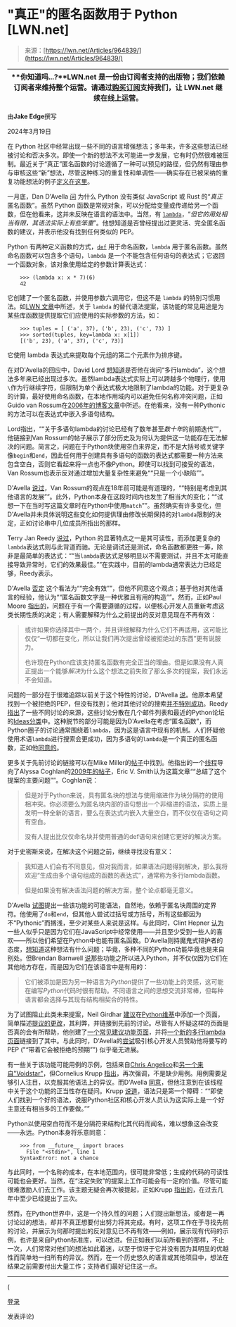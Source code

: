 <!--yml

category: 未分类

date: 2024-05-29 12:49:42

-->

# "真正"的匿名函数用于 Python [LWN.net]

> 来源：[https://lwn.net/Articles/964839/](https://lwn.net/Articles/964839/)

| **你知道吗...?**LWN.net 是一份由订阅者支持的出版物；我们依赖订阅者来维持整个运营。请通过[购买订阅](/subscribe/)支持我们，让 LWN.net 继续在线上运营。 |
| --- |

由**Jake Edge**撰写

2024年3月19日

在 Python 社区中经常出现一些不同的语言增强想法；多年来，许多这些想法已经被讨论和否决多次。即使一个新的想法不太可能进一步发展，它有时仍然很难被压制。最近关于“真正”匿名函数的讨论遵循了一种可以预见的路径，但仍然有理由参与审核这些“新”想法，尽管这种练习的重复性和单调性——确实存在已被采纳的重复功能想法的例子[定义在这里](/Articles/808836/)。

一月底，Dan D'Avella [问](https://discuss.python.org/t/why-not-real-anonymous-functions/44513) 为什么 Python 没有类似 JavaScript 或 Rust 的“*真正*匿名函数”。虽然 Python 函数是常规对象，可以分配给变量或传递给另一个函数，但在他看来，这并未反映在语言的语法中。当然，有 [`lambda`](https://docs.python.org/3/tutorial/controlflow.html#lambda-expressions)，“*但它的用处相当有限，其语法实际上有些笨重*”。他想知道是否曾经提出过更灵活、完全匿名函数的建议，并表示他没有找到任何类似的 PEP。

Python 有两种定义函数的方式，[`def`](https://docs.python.org/3/reference/compound_stmts.html#function-definitions) 用于命名函数，`lambda` 用于匿名函数。虽然命名函数可以包含多个语句，`lambda` 是一个不能包含任何语句的表达式；它返回一个函数对象，该对象使用给定的参数计算表达式：

```
    >>> (lambda x: x * 7)(6)
    42

```

它创建了一个匿名函数，并使用参数六调用它，但这不是 `lambda` 的特别习惯用法。如[LWN 文章](/Articles/847960/)中所述，关于 `lambda` 的替代语法提案，该功能的常见用途是为某些库函数提供提取它们应使用的实际参数的方法，如：

```
    >>> tuples = [ ('a', 37), ('b', 23), ('c', 73) ]
    >>> sorted(tuples, key=lambda x: x[1])
    [('b', 23), ('a', 37), ('c', 73)]

```

它使用 lambda 表达式来提取每个元组的第二个元素作为排序键。

在对D'Avella的回应中，David Lord [想知道](https://discuss.python.org/t/why-not-real-anonymous-functions/44513/3)是否他在询问“多行lambda”，这个想法多年来已经出现过多次。虽然lambda表达式实际上可以跨越多个物理行，使用`\`作为行继续字符，但限制为单个表达式极大地限制了lambda的功能。对于更复杂的计算，最好使用命名函数，在本地作用域内可以避免任何名称冲突问题，正如Guido van Rossum在[2006年的博客文章](https://www.artima.com/weblogs/viewpost.jsp?thread=147358)中所述。在他看来，没有一种Pythonic的方法可以在表达式中嵌入多语句结构。

Lord指出，“<q>关于多语句lambda的讨论已经有了数年甚至*数十年*的前期迭代</q>”，他链接到Van Rossum的帖子展示了部分历史及为何认为提供这一功能存在无法解决的问题。简言之，问题在于Python块使用空白来界定，而不是大括号或关键字像`begin`和`end`，因此任何用于创建具有多语句的函数的表达式都需要一种方法来包含空白，否则它看起来将一点也不像Python。即使可以找到可接受的语法，Van Rossum也表示反对通过增加大量复杂性来避免“<q>只是一个小缺陷</q>”。

D'Avella [说过](https://discuss.python.org/t/why-not-real-anonymous-functions/44513/4)，Van Rossum的观点在18年前可能是有道理的，“<q>特别是考虑到其他语言的发展</q>”。此外，Python本身在这段时间内也发生了相当大的变化；“<q>试想一下在当时写这篇文章时在Python中使用`match`</q>”。虽然确实有许多变化，但D'Avella并未具体说明这些变化如何提供理由修改长期保持的对`lambda`限制的决定，正如讨论串中几位成员所指出的那样。

Terry Jan Reedy [说过](https://discuss.python.org/t/why-not-real-anonymous-functions/44513/8)，Python 的显著特点之一是其可读性，而添加更复杂的`lambda`表达式则与此背道而驰。无论是调试还是测试，命名函数都更胜一筹，除非是最简单的表达式：“<q>当`lambda`表达式足够明显以不需要测试，并且不太可能直接导致异常时，它们的效果最佳。</q>”在实践中，目前的lambda通常表达力已经足够，Reedy表示。

D'Avella [否定](https://discuss.python.org/t/why-not-real-anonymous-functions/44513/11) 这个看法为“<q>完全有效</q>”，但他不同意这个观点；基于他对其他语言的经验，他认为“<q>匿名函数文字是一种优雅且有用的构造</q>”。然而，正如Paul Moore [指出的](https://discuss.python.org/t/why-not-real-anonymous-functions/44513/13)，问题在于有一个需要遵循的过程，以便核心开发人员重新考虑这类长期性质的决定；有人需要解释为什么之前提出的反对意见现在不再有效：

> 或许如果你选择其中一两个，并且详细解释为什么它们不再适用，这可能比仅仅“一切都在变化，所以让我们再次提出曾经被拒绝过的东西”更有说服力。
> 
> 也许现在Python应该支持匿名函数有完全正当的理由。但是如果没有人真正提出一个能够*解决*为什么这个想法之前失败了那么多次的提案，我们永远不会知道。

问题的一部分在于很难追踪以前关于这个特性的讨论，D'Avella [说](https://discuss.python.org/t/why-not-real-anonymous-functions/44513/24)。他原本希望找到一个被拒绝的PEP，但没有找到；他对其他讨论的搜索[并不特别成功](https://discuss.python.org/t/why-not-real-anonymous-functions/44513/21)。Reedy [指出](https://discuss.python.org/t/why-not-real-anonymous-functions/44513/36)了一些不同讨论的来源，这些讨论分散在几个邮件列表和最近的Python论坛的[Ideas分类](https://discuss.python.org/c/ideas/6)中。这种脱节的部分可能是因为D'Avella在考虑“匿名函数”，而Python圈子的讨论通常围绕着`lambda`，因为这是语言中现有的机制。人们怀疑他使用术语`lambda`进行搜索会更成功，因为多语句的`lambda`是一个真正的匿名函数，正如他[同意的](https://discuss.python.org/t/why-not-real-anonymous-functions/44513/27)。

更多关于先前讨论的链接可以在Mike Miller的[帖子](https://discuss.python.org/t/why-not-real-anonymous-functions/44513/38)中找到。他指出的一个[线程](https://mail.python.org/archives/list/python-ideas@python.org/thread/KTRI2NOWA2YGFHOHQ2DFVD2O4UBU5ADY/#XS6P33QMBPRZ2C563OPTWG7NJRZ2K7VZ)导向了Alyssa Coghlan的[2009年的帖子](https://mail.python.org/archives/list/python-ideas@python.org/message/GJ7Z73UVWTVUJDILWWAIMH3VMMTH424O/)，Eric V. Smith认为这篇文章“<q>总结了这个提案的主要问题</q>”。Coghlan说：

> 但是对于Python来说，具有匿名块的想法与使用缩进作为块分隔符的使用相冲突。你必须要么为匿名块内部的语句想出一个非缩进的语法，实质上是发明一种全新的语言，要么在表达式内嵌入大量空白，而不仅仅在语句之间有空白。
> 
> 没有人提出比仅仅命名块并使用普通的def语句来创建它更好的解决方案。

对于史密斯来说，在解决这个问题之前，继续寻找没有意义：

> 我知道人们会有不同意见，但对我而言，如果语法问题得到解决，那么我将欢迎“生成由多个语句组成的函数的表达式”，通常称为多行lambda函数。
> 
> 但是如果没有解决语法问题的解决方案，整个论点都毫无意义。

D'Avella [试图](https://discuss.python.org/t/why-not-real-anonymous-functions/44513/45)提出一些该功能的可能语法，自然地，依赖于匿名块周围的定界符。他使用了`do`和`end`，但其他人尝试过括号或方括号，所有这些都因为不“Pythonic”而搁浅，至少对某些人来说是这样。与此同时，Clint Hepner [认为](https://discuss.python.org/t/why-not-real-anonymous-functions/44513/52)一些人似乎只是因为它们在JavaScript中经常使用——并且至少受到一些人的喜欢——所以他们希望在Python中也能有匿名函数。D'Avella则持魔鬼式辩护者的态度，[想知道](https://discuss.python.org/t/why-not-real-anonymous-functions/44513/53)这种想法有什么问题；毕竟，多种不同的Python功能毕竟也是来自别处。但Brendan Barnwell [说](https://discuss.python.org/t/why-not-real-anonymous-functions/44513/60)那些功能之所以进入Python，并不仅仅因为它们在其他地方存在，而是因为它们在该语言中是有用的：

> 它们被添加是因为另一种语言为*Python*提供了一些功能上的灵感，这可能在编写*Python*代码时很有帮助。不同语言之间的思想交流非常棒，但每种语言都会选择与其现有结构相契合的特性。

为了试图阻止此类未来提案，Neil Girdhar [建议](https://discuss.python.org/t/why-not-real-anonymous-functions/44513/62)在[Python维基](https://wiki.python.org/moin/FrontPage)中添加一个页面，简单描述[提议的更改](https://discuss.python.org/t/why-not-real-anonymous-functions/44513/65)，其利弊，并链接到先前的讨论。尽管有人怀疑这样的页面是否真的会有所帮助，他创建了[一个常见建议功能页面](https://wiki.python.org/moin/CommonIdeas)，并将[一个新的多行lambda页面](https://wiki.python.org/moin/MultiLineLambda)链接到了其中。与此同时，D'Avella的[尝试](https://discuss.python.org/t/why-not-real-anonymous-functions/44513/80)吸引核心开发人员赞助他将要写的PEP ("<q>带着它会被拒绝的预期</q>") 似乎毫无进展。

有一些关于该功能可能用例的示例，包括来自[Chris Angelico](https://discuss.python.org/t/why-not-real-anonymous-functions/44513/59)和[另一个来自"Voidstar"](https://discuss.python.org/t/why-not-real-anonymous-functions/44513/98)，但Cornelius Krupp [指出](https://discuss.python.org/t/why-not-real-anonymous-functions/44513/100)，再次强调，不是缺少用例。用例需要足够引人注目，以克服其他语法上的异议。而D'Avella [同意](https://discuss.python.org/t/why-not-real-anonymous-functions/44513/104)，但他注意到在该线程中关于这个功能的正当性存在疑问。Krupp [说道](https://discuss.python.org/t/why-not-real-anonymous-functions/44513/105)，语法只是第一个障碍：“<q>即使人们找到一个好的语法，说服Python社区和核心开发人员认为这实际上是一个好主意还有相当多的工作要做。</q>”

Python以使用空白符而不是分隔符来结构化其代码而闻名，难以想象这会改变——永远。Python本身将乐意同意：

```
    >>> from __future__ import braces
      File "<stdin>", line 1
    SyntaxError: not a chance

```

与此同时，一个名称的成本，在本地范围内，很可能非常低；生成的代码的可读性可能也会更好。当然，在“注定失败”的提案上工作可能会有一定的价值。尽管可能很难激励人们去工作。该主题无疑会再次被提起，正如Krupp [指出的](https://discuss.python.org/t/why-not-real-anonymous-functions/44513/79)，在过去几年中至少已经提出了三次。

然而，在Python世界中，这是一个持久性的问题；人们提出新想法，或者是一再讨论过的想法，却并不真正想要付出努力将其完成。有时，这项工作在于寻找先前的讨论，并展示为何那时提出的反对意见已不再有效——例如，展示现有代码的示例，也许是来自Python标准库，可以改进。但正如我们以前所看到的那样，不止一次，人们常常对他们的想法如此着迷，以至于惊讶于它并没有因为其明显的优越性而简单地一扫所有的异议。然而，在一个历史悠久的语言或其他项目中，想法在结果之前需要付出大量工作；支持者们最好记住这一点。

* * *

(

[登录](https://lwn.net/Login/?target=/Articles/964839/)

发表评论)
